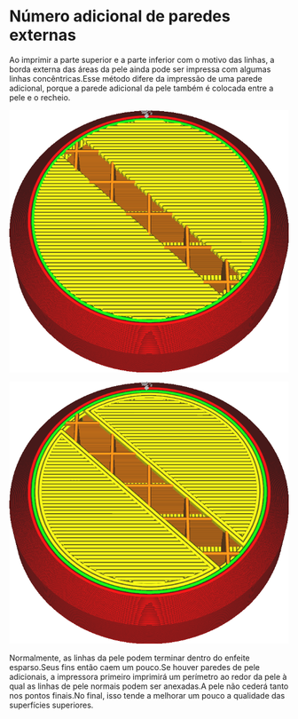 Número adicional de paredes externas
====
Ao imprimir a parte superior e a parte inferior com o motivo das linhas, a borda externa das áreas da pele ainda pode ser impressa com algumas linhas concêntricas.Esse método difere da impressão de uma parede adicional, porque a parede adicional da pele também é colocada entre a pele e o recheio.

![Sem contorno de pele adicional](../../../articles/images/skin_outline_count_0.png)

![Dois contornos de pele adicionais](../../../articles/images/skin_outline_count_2.png)

Normalmente, as linhas da pele podem terminar dentro do enfeite esparso.Seus fins então caem um pouco.Se houver paredes de pele adicionais, a impressora primeiro imprimirá um perímetro ao redor da pele à qual as linhas de pele normais podem ser anexadas.A pele não cederá tanto nos pontos finais.No final, isso tende a melhorar um pouco a qualidade das superfícies superiores.